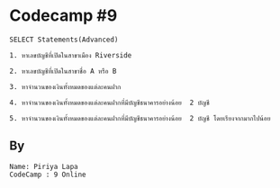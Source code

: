 # Codecamp #9

	SELECT Statements(Advanced)

	1. หาเลขบัญชีที่เปิดในสาขาเมือง Riverside

	2. หาเลขบัญชีที่เปิดในสาขาชื่อ A หรือ B

	3. หาจำนวนของเงินทั้งหมดของแต่ละคนฝาก

	4. หาจำนวนของเงินทั้งหมดของแต่ละคนฝากที่มีบัญชีธนาคารอย่างน้อย 	2 บัญชี

	5. หาจำนวนของเงินทั้งหมดของแต่ละคนฝากที่มีบัญชีธนาคารอย่างน้อย 	2 บัญชี โดยเรียงจากมากไปน้อย

## By 
	Name: Piriya Lapa
	CodeCamp : 9 Online

